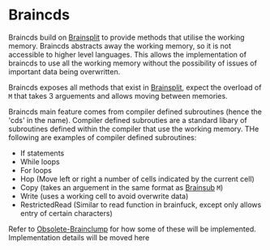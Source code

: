 # Braincds

Braincds build on [Brainsplit](./Brainsplit.md) to provide methods that utilise the working memory. Braincds abstracts away the working memory, so it is not accessible to higher level languages. This allows the implementation of braincds to use all the working memory without the possibility of issues of important data being overwritten.

Braincds exposes all methods that exist in [Brainsplit](./Brainsplit.md), expect the overload of `M` that takes 3 arguements and allows moving between memories.

Braincds main feature comes from compiler defined subroutines (hence the 'cds' in the name).
Compiler defined subrouties are a standard libary of subroutines defined within the compiler that use the working memory.
THe following are examples of compiler defined subroutines:

- If statements
- While loops
- For loops
- Hop (Move left or right a number of cells indicated by the current cell)
- Copy (takes an arguement in the same format as [Brainsub](./Brainsub.md) `M`)
- Write (uses a working cell to avoid overwrite data)
- RestrictedRead (Similar to read function in brainfuck, except only allows entry of certain characters)

Refer to [Obsolete-Brainclump](./Obsolete-Brainclump.md) for how some of these will be implemented. Implementation details will be moved here